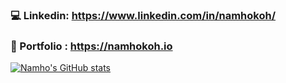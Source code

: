 ### 💻 Linkedin: https://www.linkedin.com/in/namhokoh/
### 🌱 Portfolio : https://namhokoh.io 
[![Namho's GitHub stats](https://github-readme-stats.vercel.app/api?username=namhkoh)](https://github.com/namhkoh/github-readme-stats&show_icons=true)


<!--
**namhkoh/namhkoh** is a ✨ _special_ ✨ repository because its `README.md` (this file) appears on your GitHub profile.

Here are some ideas to get you started:

- 🔭 I’m currently working on ..
- 🌱 I’m currently learning ..
- 👯 I’m looking to collaborate on ..
- 🤔 I’m looking for help with ..
- 💬 Ask me about ...
- 📫 How to reach me: ...
- 😄 Pronouns: ...
- ⚡ Fun fact: ...
- Integrate gifs into the projects
- AR
### Hi, I'm Namho! 👋
### ⚡ Fun fact: I'm a 🇫🇷 🇰🇷 🇬🇧 native speaker.
### 👨🏻‍💻 Artificial intelligence Center intern at SRA. 
### 🔭 Currently working on co-publishing a paper in Augmented Reality and NLP. (CHI/UBIcomp🤞🏽)
-->
